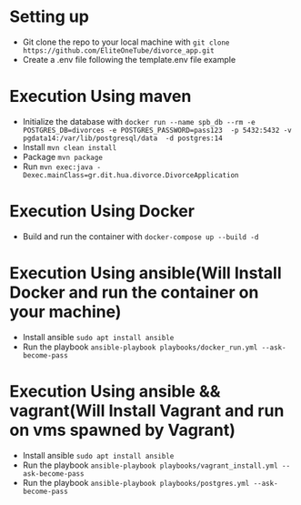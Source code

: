 # Setting up 
* Git clone the repo to your local machine with `git clone https://github.com/EliteOneTube/divorce_app.git`
* Create a .env file following the template.env file example

# Execution Using maven
* Initialize the database with `docker run --name spb_db --rm -e POSTGRES_DB=divorces -e POSTGRES_PASSWORD=pass123  -p 5432:5432 -v pgdata14:/var/lib/postgresql/data  -d postgres:14`
* Install  `mvn clean install`
* Package `mvn package`
* Run `mvn exec:java -Dexec.mainClass=gr.dit.hua.divorce.DivorceApplication`

#  Execution Using Docker
* Build and run the container with `docker-compose up --build -d`

# Execution Using ansible(Will Install Docker and run the container on your machine)
* Install ansible `sudo apt install ansible`
* Run the playbook `ansible-playbook playbooks/docker_run.yml --ask-become-pass`

# Execution Using ansible && vagrant(Will Install Vagrant and run on vms spawned by Vagrant)
* Install ansible `sudo apt install ansible`
* Run the playbook `ansible-playbook playbooks/vagrant_install.yml --ask-become-pass`
* Run the playbook `ansible-playbook playbooks/postgres.yml --ask-become-pass`